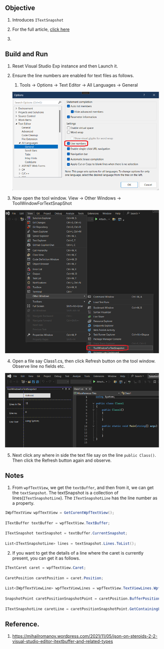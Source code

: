 ## Objective

1. Introduces `ITextSnapshot` 

2. For the full article, [click here](..\221500-TextBufferIntro\1-ITextBuffer.md)

3. 

## Build and Run
1. Reset Visual Studio Exp instance and then Launch it.

2. Ensure the line numbers are enabled for text files as follows.
   1. Tools -> Options -> Text Editor -> All Languages -> General

   ![Enable Line numbers](Images/50_50_EnableLineNumbers.png)

3. Now open the tool window. View -> Other Windows -> ToolWindowForTextSnapShot

![Open tool window](Images/51_50_ToolWindow.png)

4. Open a file say Class1.cs, then click Refresh button on the tool window. Observe line no fields etc.

![Click Refresh button](Images/52_50_RefreshClass1CsFile.png)

5. Next click any where in side the text file say on the line `public Class()`. Then click the Refresh button again and observe. 

## Notes

1. From `wpfTextView`, we get the `textBuffer`, and then from it, we can get the `textSanpshot`. The textSnapshot is a collection of lines(`ITextSnapshotLine`). The `ITextSnapshotLine` has the line number as a property.

```cs
IWpfTextView wpfTextView = GetCurentWpfTextView();

ITextBuffer textBuffer = wpfTextView.TextBuffer;

ITextSnapshot textSnapshot = textBuffer.CurrentSnapshot;

List<ITextSnapshotLine> lines = textSnapshot.Lines.ToList();
```

2. If you want to get the details of a line where the caret is currently present, you can get it as follows.

```cs
ITextCaret caret = wpfTextView.Caret;

CaretPosition caretPosition = caret.Position;

List<IWpfTextViewLine> wpfTextViewLines = wpfTextView.TextViewLines.WpfTextViewLines.ToList();

SnapshotPoint caretPositionSnapshotPoint = caretPosition.BufferPosition;

ITextSnapshotLine caretLine = caretPositionSnapshotPoint.GetContainingLine();
```

## Reference.
1. https://mihailromanov.wordpress.com/2021/11/05/json-on-steroids-2-2-visual-studio-editor-itextbuffer-and-related-types


